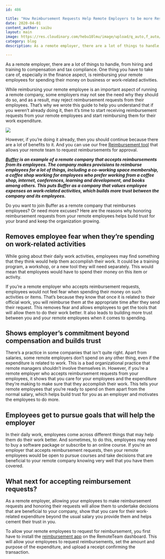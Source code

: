 ```yaml
---
id: 486

title: "How Reimbursement Requests Help Remote Employers to be more Respected and Trusted?"
date: 2020-04-01
content_author: saibu
layout: main
image: https://res.cloudinary.com/hebu10lmu/image/upload/q_auto,f_auto/54.80.5.68/Remote_Respect_kuhotm.png
category: blog
description: As a remote employer, there are a lot of things to handle, from hiring and training to compensation and tax compliance. One thing you have to take care of, especially in the finance aspect, is reimbursing your remote employees for spending their money on business or work-related activities.

---
```


As a remote employer, there are a lot of things to handle, from hiring and training to compensation and tax compliance. One thing you have to take care of, especially in the finance aspect, is reimbursing your remote employees for spending their money on business or work-related activities.

While reimbursing your remote employee is an important aspect of running a remote company, some employers may not see the need why they should do so, and as a result, may reject reimbursement requests from their employees. That’s why we wrote this guide to help you understand that if you weren’t already doing it, then it’s time to start receiving reimbursement requests from your remote employees and start reimbursing them for their work expenditure.

<img loading="lazy" class="aligncenter" src="https://res.cloudinary.com/hebu10lmu/image/upload/q_auto,f_auto/54.80.5.68/Remote_Respect_kuhotm.png" />

However, if you’re doing it already, then you should continue because there are a lot of benefits to it. And you can use our free <a href="https://www.remoteteam.com/reimbursement/" target="_blank" rel="noopener noreferrer">Reimbursement tool</a> that allows your remote team to request reimbursements for approval.

<strong><em><a href="https://open.buffer.com/benefits-remote-company/" target="_blank" rel="noopener noreferrer">Buffer</a> is an example of a remote company that accepts reimbursements from its employees. The company makes provisions to reimburse employees for a lot of things, including a co-working space membership, a coffee shop working for employees who prefer working from a coffee shop, internet, conferences, learning and development, and books among others. This puts Buffer as a company that values employee expenses on work-related activities, which builds more trust between the company and its employees.</em> </strong>

Do you want to join Buffer as a remote company that reimburses employees? Or need more excuses? Here are the reasons why honoring reimbursement requests from your remote employees helps build trust for your brand and keep the organization growing.
<h2>Removes employee fear when they’re spending on work-related activities</h2>
While going about their daily work activities, employees may find something that they think would help them accomplish their work. It could be a training program, a workshop, or a new tool they will need separately. This would mean that employees would have to spend their money on this item or activity.

If you’re a remote employer who accepts reimbursement requests, employees would not feel fear when spending their money on such activities or items. That’s because they know that once it is related to their official work, you will reimburse them at the appropriate time after they send their request. This removes fear and allows employees to get the tools that will allow them to do their work better. It also leads to building more trust between you and your remote employees when it comes to spending.
<h2>Shows employer’s commitment beyond compensation and builds trust</h2>
There’s a practice in some companies that isn't quite right. Apart from salaries, some remote employers don’t spend on any other thing, even if the expenditure is related to work. This is a bad organizational practice that remote managers shouldn’t involve themselves in. However, if you’re a remote employer who accepts reimbursement requests from your employees, it shows that you care for your employees and the expenditure they’re making to make sure that they accomplish their work. This tells your remote employees that you’re ready to spend on them apart from the normal salary, which helps build trust for you as an employer and motivates the employees to do more.
<h2>Employees get to pursue goals that will help the employer</h2>
In their daily work, employees come across different things that may help them do their work better. And sometimes, to do this, employees may need to buy a software package or subscribe to an online course. If you’re an employer that accepts reimbursement requests, then your remote employees would be open to pursue courses and take decisions that are beneficial to your remote company knowing very well that you have them covered.
<h2>What next for accepting reimbursement requests?</h2>
As a remote employer, allowing your employees to make reimbursement requests and honoring their requests will allow them to undertake decisions that are beneficial to your company, show that you care for their work-related expenditure beyond the usual salary you provide them and helps cement their trust in you.

To allow your remote employees to request for reimbursement, you first have to install the <a href="https://www.remoteteam.com/reimbursement/" target="_blank" rel="noopener noreferrer">reimbursement app</a> on the RemoteTeam dashboard. This will allow your employees to request reimbursements, set the amount and purpose of the expenditure, and upload a receipt confirming the transaction.